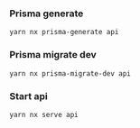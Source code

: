 ### Prisma generate
`yarn nx prisma-generate api`

### Prisma migrate dev
`yarn nx prisma-migrate-dev api`

### Start api
`yarn nx serve api`